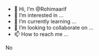 - 👋 Hi, I’m @Rohimaarif
- 👀 I’m interested in ...
- 🌱 I’m currently learning ...
- 💞️ I’m looking to collaborate on ...
- 📫 How to reach me ...

<!---
Rohimaarif/Rohimaarif is a ✨ special ✨ repository because its `README.md` (this file) appears on your GitHub profile.
You can click the Preview link to take a look at your changes.
--->
No
